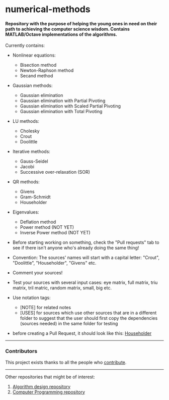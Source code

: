 # numerical-methods

#### Repository with the purpose of helping the young ones in need on their path to achieving the computer science wisdom. Contains MATLAB/Octave implementations of the algorithms.

Currently contains:
- Nonlinear equations:
	- Bisection method
	- Newton-Raphson method
	- Secand method
- Gaussian methods:
	- Gaussian elimination
	- Gaussian elimination with Partial Pivoting
	- Gaussian elimination with Scaled Partial Pivoting
	- Gaussian elimination with Total Pivoting
- LU methods:
	- Cholesky
	- Crout
	- Doolittle
- Iterative methods:
	- Gauss-Seidel
	- Jacobi
	- Successive over-relaxation (SOR)
- QR methods:
	- Givens
	- Gram-Schmidt
	- Householder
- Eigenvalues:
	- Deflation method
	- Power method (NOT YET)
	- Inverse Power method (NOT YET)

- Before starting working on something, check the "Pull requests" tab to see if there isn't anyone who's already doing the same thing!
- Convention: The sources' names will start with a capital letter: "Crout", "Doolittle", "Householder", "Givens" etc.
- Comment your sources!
- Test your sources with several input cases: eye matrix, full matrix, triu matrix, tril matric, random matrix, small, big etc.
- Use notation tags:
	- [NOTE] for related notes
	- [USES] for sources which use other sources that are in a different folder to suggest that the user should first copy the dependencies (sources needed) in the same folder for testing 
- before creating a Pull Request, it should look like this: [Householder](https://github.com/radusqrt/help-the-kids/blob/master/MN/Algoritmi/QR/Householder/Householder.m)

-------------------------------------------------------------------------------------------------

### Contributors

This project exists thanks to all the people who <a href="https://github.com/radusqrt/numerical-methods/graphs/contributors">contribute</a>.

-------------------------------------------------------------------------------------------------

Other repositories that might be of interest:
1. [Algorithm design repository](https://github.com/radusqrt/algorithm-design)
2. [Computer Programming repository](https://github.com/radusqrt/computer-programming)
